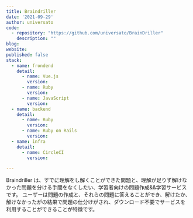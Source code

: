 ```yaml
---
title: Braindriller
date: '2021-09-29'
author: universato
code: 
  - repository: "https://github.com/universato/BrainDriller"
    description: ""
blog:
website:
published: false
stack:
  - name: frondend
    detail: 
      - name: Vue.js 
        version: 
      - name: Ruby
        version:
      - name: JavaScript
        version:
  - name: backend
    detail: 
      - name: Ruby
        version:
      - name: Ruby on Rails
        version: 
  - name: infra
    detail:
      - name: CircleCI
        version: 

---
```


Braindriller は、すでに理解をし解くことができた問題と、理解が足りず解けなかった問題を分ける手間をなくしたい、学習者向けの問題作成&&学習サービスです。 ユーザーは問題の作成と、それらの問題に答えることができ、解けたか、解けなかったがの結果で問題の仕分けがされ、ダウンロード不要でサービスを利用することができることが特徴です。
